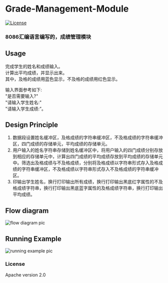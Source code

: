 # Grade-Management-Module

[![License](https://img.shields.io/crates/l/rustc-serialize.svg)](https://raw.githubusercontent.com/ShanQincheng/jmuSupplicant/master/LICENSE)

### 8086汇编语言编写的，成绩管理模块

## Usage

完成学生的姓名和成绩输入。  
计算出平均成绩，并显示出来。  
其中，及格的成绩用蓝色显示，不及格的成绩用红色显示。  

  
输入界面参考如下:  
  "是否需要输入?"  
  "请输入学生姓名:"  
  "请输入学生成绩:”。  

## Design Principle 
1. 数据段设置姓名缓冲区，及格成绩的字符串缓冲区，不及格成绩的字符串缓冲区，四门成绩的存储单元，平均成绩的存储单元。
2. 用户输入的姓名字符串存储到姓名缓冲区中，将用户输入的四门成绩分别存放到相应的存储单元中，计算出四门成绩的平均成绩存放到平均成绩的存储单元中。筛选出及格成绩与不及格成绩，分别将及格成绩以字符串形式存入及格成绩的字符串缓冲区，不及格成绩以字符串形式存入不及格成绩的字符串缓冲区。
3. 印输出学生姓名，换行打印输出所有成绩，换行打印输出黑底红字属性的不及格成绩字符串，换行打印输出黑底蓝字属性的及格成绩字符串，换行打印输出平均成绩。


## Flow diagram
![flow diagram pic](https://github.com/ShanQincheng/Grade-Management-Module/blob/master/images/flow_diagram.png)

## Running Example
![running example pic](https://github.com/ShanQincheng/Grade-Management-Module/blob/master/images/running_example.png)

### License

Apache version 2.0
